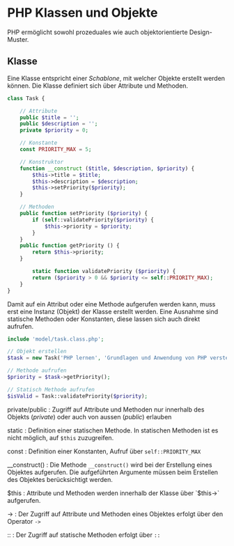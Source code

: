# PHP Klassen und Objekte

PHP ermöglicht sowohl prozeduales wie auch objektorientierte Design-Muster.

## Klasse
Eine Klasse entspricht einer *Schablone*, mit welcher Objekte erstellt werden können. Die Klasse definiert sich über Attribute und Methoden.

```php
class Task {

	// Attribute
	public $title = '';
	public $description = '';
	private $priority = 0;

	// Konstante
	const PRIORITY_MAX = 5;	

	// Konstruktor
	function __construct ($title, $description, $priority) {
		$this->title = $title;
		$this->description = $description;
		$this->setPriority($priority);
	}

	// Methoden
	public function setPriority ($priority) {
		if (self::validatePriority($priority) {
			$this->priority = $priority;
		}
	}
	public function getPriority () {
		return $this->priority;
	}

        static function validatePriority ($priority) {
		return ($priority > 0 && $priority <= self::PRIORITY_MAX);
	}
}
```
Damit auf ein Attribut oder eine Methode aufgerufen werden kann, muss erst eine Instanz (Objekt) der Klasse erstellt werden. Eine Ausnahme sind statische Methoden oder Konstanten, diese lassen sich auch direkt aufrufen.

```php
include 'model/task.class.php';

// Objekt erstellen
$task = new Task('PHP lernen', 'Grundlagen und Anwendung von PHP verstehen', 5);

// Methode aufrufen
$priority = $task->getPriority();

// Statisch Methode aufrufen
$isValid = Task::validatePriority($priority);
``` 

private/public
: Zugriff auf Attribute und Methoden nur innerhalb des Objekts (*private*) oder auch von aussen (*public*) erlauben

static
: Definition einer statischen Methode. In statischen Methoden ist es nicht möglich, auf `$this` zuzugreifen.

const
: Definition einer Konstanten, Aufruf über `self::PRIORITY_MAX`

__construct()
: Die Methode `__construct()` wird bei der Erstellung eines Objektes aufgerufen. Die aufgeführten Argumente müssen beim Erstellen des Objektes berücksichtigt werden.

$this
: Attribute und Methoden werden innerhalb der Klasse über `$this->` aufgerufen.

->
: Der Zugriff auf Attribute und Methoden eines Objektes erfolgt über den Operator `->`

::
: Der Zugriff auf statische Methoden erfolgt über `::`



<!--stackedit_data:
eyJoaXN0b3J5IjpbLTEzNjU5MzIzNjMsLTE0MTQ0MTcwNzJdfQ
==
-->